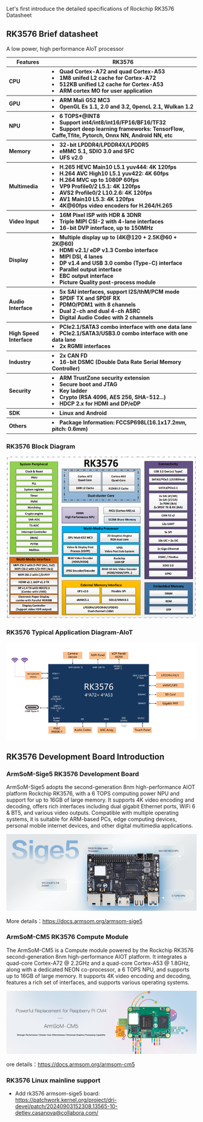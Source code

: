 Let's first introduce the detailed specifications of Rockchip RK3576  Datasheet

## RK3576 Brief datasheet

A low power, high performance AloT processor

<table>
    <thead>
        <tr>
            <th>Features</th>
            <th>RK3576</th>
      </tr>
    </thead>
    <tbody align="left">
        <tr>
            <th>CPU</th>
            <th><li>Quad Cortex-A72 and quad Cortex-A53 </li><li>1M8 unifed L2 cache for Cortex-A72</li><li>512KB unified L2 cache for Cortex-A53</li> <li>ARM cortex MO for user application</li>
        </tr>
        <tr>
            <th>GPU</th>
            <th><li>ARM Mali G52 MC3</li><li>OpenGL Es 1.1, 2.0 and 3.2, 0pencL 2.1, Wulkan 1.2</li>
        </tr>
        <tr>
            <th>NPU</th>
            <th><li>6 TOPS*@INT8</li><li>Support int4/int8/int16/FP16/BF16/TF32</li><li>Support deep learning frameworks: TensorFlow, Caffe,Tfite, Pytorch, Onnx NN, Android NN, etc</li>
        </tr>
        <tr>
            <th>Memory</th>
            <th><li>32-bit LPDDR4/LPDDR4X/LPDDR5</li><li>eMMC 5.1, SDIO 3.0 and SFC</li><li>UFS v2.0</li></th>
        </tr>
        <tr>
            <th>Multimedia</th>
            <th><li>H.265 HEVC Main10 L5.1 yuv444: 4K 120fps</li><li>H.264 AVC High10 L5.1 yuv422: 4K 60fps</li><li>H.264 MVC up to 1080P 60fps</li><li>VP9 Profile0/2 L5.1: 4K 120fps</li><li>AVS2 Profile0/2 L10.2.6: 4K 120fps</li><li>AV1 Main10 L5.3: 4K 120fps</li><li>4K@60fps video encoders for H.264/H.265</li></th>
        </tr>
        <tr>
            <th>Video Input</th>
            <th><li>16M Pixel ISP with HDR & 3DNR</li><li>Triple MIPI CSI-2 with 4-lane interfaces</li><li>16-bit DVP interface, up to 150MHz</li></th>
        </tr>
        <tr>
            <th>Display</th>
            <th><li>Multiple display up to (4K@120 + 2.5K@60 + 2K@60)</li><li>HDMI v2.1/ eDP v1.3 Combo interface</li><li>MIPI DSI, 4 lanes</li><li>DP v1.4 and USB 3.0 combo (Type-C) interface</li><li>Parallel output interface</li><li>EBC output interface</li><li>Picture Quality post-process module</li></th>
        </tr>
        <tr>
            <th>Audio Interface</th>
            <th><li>5x SAI interfaces, support I2S/thM/PCM mode</li><li>SPDIF TX and SPDIF RX</li><li>PDMO/PDM1 with 8 channels</li><li>Dual 2-ch and dual 4-ch ASRC</li><li>Digital Audio Codec with 2 channels</li></th>
        </tr>
        <tr>
            <th>High Speed Interface</th>
            <th><li>PCIe2.1/SATA3 combo interface with one data lane</li><li>PCIe2.1/SATA3/USB3.0 combo interface with one data lane</li><li>2x RGMII interfaces</li></th>
        </tr>
        <tr>
            <th>Industry</th>
            <th><li>2x CAN FD</li><li>16-bit DSMC (Double Data Rate Serial Memory Controller)</li></th>
        </tr>
        <tr>
            <th>Security</th>
            <th><li>ARM TrustZone security extension</li><li>Secure boot and JTAG</li><li>Key ladder</li><li>Crypto (RSA 4096, AES 256, SHA-512...)</li><li>HDCP 2.x for HDMI and DP/eDP</li></th>
        </tr>
        <tr>
            <th>SDK</th>
            <th><li>Linux and Android</li></th>
        </tr>
        <tr>
            <th>Others</th>
            <th><li>Package Information: FCCSP698L(16.1x17.2mm, pitch: 0.6mm)</li></th>
        </tr>
    </tbody>
</table>

### RK3576 Block Diagram

![rk3576 block diagram](./image/rk3576.png)

### RK3576 Typical Application Diagram-AloT

![rk3576 typical](./image/rk3576-typical.png)

## RK3576 Development Board Introduction


### ArmSoM-Sige5 RK3576 Development Board

ArmSoM-Sige5 adopts the second-generation 8nm high-performance AIOT platform Rockchip RK3576, with a 6 TOPS computing power NPU and support for up to 16GB of large memory. It supports 4K video encoding and decoding, offers rich interfaces including dual gigabit Ethernet ports, WiFi 6 & BT5, and various video outputs. Compatible with multiple operating systems, it is suitable for ARM-based PCs, edge computing devices, personal mobile internet devices, and other digital multimedia applications.

![rk3576 sige5](./image/sige5.png)

More details：https://docs.armsom.org/armsom-sige5

### ArmSoM-CM5 RK3576 Compute Module

The ArmSoM-CM5 is a Compute module powered by the Rockchip RK3576 second-generation 8nm high-performance AIOT platform. It integrates a quad-core Cortex-A72 @ 2.2GHz and a quad-core Cortex-A53 @ 1.8GHz, along with a dedicated NEON co-processor, a 6 TOPS NPU, and supports up to 16GB of large memory. It supports 4K video encoding and decoding, features a rich set of interfaces, and supports various operating systems.

![rk3576 CM5](./image/cm5.png)

ore details：https://docs.armsom.org/armsom-cm5

### RK3576 Linux mainline support

- Add rk3576 armsom-sige5 board: https://patchwork.kernel.org/project/dri-devel/patch/20240903152308.13565-10-detlev.casanova@collabora.com/ 